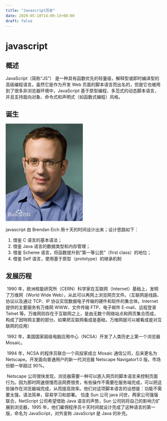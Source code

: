 ```yaml
---
title: "Javascript历史"
date: 2020-05-18T14:09:13+08:00
draft: false
---
```


# javascript

## 概述

JavaScript（简称“JS”） 是一种具有函数优先的轻量级，解释型或即时编译型的高级编程语言。虽然它是作为开发 Web 页面的脚本语言而出名的，但是它也被用到了很多非浏览器环境中，JavaScript 基于原型编程、多范式的动态脚本语言，并且支持面向对象、命令式和声明式（如函数式编程）风格。

## 诞生

![Brendan Eich](./images/b.jpg)

javascript 由 Brendan Eich 用十天的时间设计出来；设计思路如下：

1. 借鉴 C 语言的基本语法；
2. 借鉴 Java 语言的数据类型和内存管理；
3. 借鉴 Scheme 语言，将函数提升到"第一等公民"（first class）的地位；
4. 借鉴 Self 语言，使用基于原型（prototype）的继承机制

## 发展历程

​ 1990 年，欧洲核能研究所（CERN）科学家在互联网（Internet）基础上，发明了万维网（World Wide Web），从此可以再网上浏览网页文件。（互联网是线路、协议以及通过 TCP、IP 协议实现数据电子传输的硬件和软件的集合体。Internet 提供的主要服务有万维网 WWW、文件传输 FTP、电子邮件 E-mail、远程登录 Telnet 等。万维网则存在于互联网之上，是由无数个网络站点和网页集合而成，构成了因特网主要的部分。如果把互联网看成是基础，万维网就可以被看成是对互联网的应用）

​ 1992 年，美国国家超级电脑应用中心（NCSA）开发了人类历史上第一个浏览器 Mosaic。

​ 1994 年，NCSA 的程序员联合一个风投家成立 Mosaic 通信公司，后来更名为 Netscape。开发面向普通用户的新一代浏览器 Netscape Navigator1.0 版，市场份额一举超过 90%。

​ Netscape 公司很快发现，浏览器需要一种可以嵌入网页的脚本语言来控制页面行为。因为那时网速很慢而且网费很贵，有些操作不需要在服务端完成，可以把这些操作在浏览器端完成，从而提高效率。他们对这项脚本语言的设想是：功能不需要太强，语法简单，容易学习和部署。 恰逢 Sun 公司 java 问世，两家公司强强联合，NetScript 公司希望借助 Java 语言的声势，Sun 公司则将自己的影响力扩展到浏览器，1995 年，他们雇佣程序员十天时间就设计完成了这种语言的第一版，命名为 JavaScript，对外宣称 JavaScript 是 Java 的补充。
